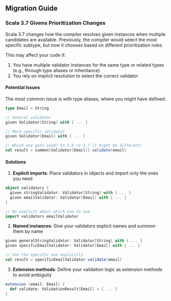 ## Migration Guide

### Scala 3.7 Givens Prioritization Changes

Scala 3.7 changes how the compiler resolves given instances when multiple candidates are available. Previously, the compiler would select the most specific subtype, but now it chooses based on different prioritization rules.

This may affect your code if:

1. You have multiple validator instances for the same type or related types (e.g., through type aliases or inheritance)
2. You rely on implicit resolution to select the correct validator

#### Potential Issues

The most common issue is with type aliases, where you might have defined:

```scala
type Email = String

// General validator
given Validator[String] with { ... }

// More specific validator
given Validator[Email] with { ... }

// Which one gets used? In 3.6 vs 3.7 it might be different!
val result = summon[Validator[Email]].validate(email)
```

#### Solutions

1. **Explicit imports**: Place validators in objects and import only the ones you need

```scala
object validators {
  given stringValidator: Validator[String] with { ... }
  given emailValidator: Validator[Email] with { ... }
}

// Be explicit about which one to use
import validators.emailValidator
```

2. **Named instances**: Give your validators explicit names and summon them by name

```scala
given generalStringValidator: Validator[String] with { ... }
given specificEmailValidator: Validator[Email] with { ... }

// Use the specific one explicitly
val result = specificEmailValidator.validate(email)
```

3. **Extension methods**: Define your validation logic as extension methods to avoid ambiguity

```scala
extension (email: Email) {
  def validate: ValidationResult[Email] = { ... }
}
```
